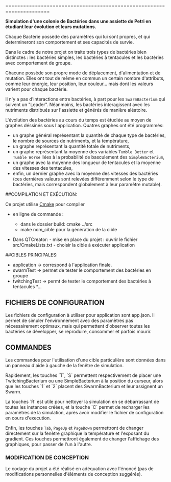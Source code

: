 =====================================================================


**Simulation d'une colonie de Bactéries dans une assiette de Petri en étudiant leur évolution et leurs mutations.**


Chaque Bactérie possède des paramètres qui lui sont propres, et qui determineront son comportement et ses capacités de survie.

Dans le cadre de notre projet on traite trois types de bactéries bien distinctes : les bactéries simples, les bactéries à tentacules et les bactéries avec comportement de groupe.

Chacune possède son propre mode de déplacement, d'alimentation et de mutation. 
Elles ont tout de même en commun un certain nombre d'attributs, comme leur énergie, leur position, leur couleur... mais dont les valeurs varient pour chaque bactérie.

Il n'y a pas d'interactions entre bactéries, à part pour les `SwarmBacterium` qui suivent un "Leader". Néanmoins, les bactéries interagissent avec les nutriments distribués sur l'assiette et générés de manière aléatoire.

L'évolution des bactéries au cours du temps est étudiée au moyen de graphes déssinés sous l'application. Quatres graphes ont été programmés:


  * un graphe général représentant la quantité de chaque type de bactéries, le nombre de sources de nutriments, et la température,
  * un graphe représentant la quantité totale de nutriments,
  * un graphe représentant la moyenne des variables `Tumble Better` et `Tumble Worse` liées à la probabilité de basculement des `SimpleBacterium`,
  * un graphe avec la moyenne des longueur de tentacules et la moyenne des vitesses des tentacules,
* enfin, un dernier graphe avec la moyenne des vitesses des bactéries (ces dernières valeurs sont relevées différemment selon le type de bactéries, mais correspondent globalement à leur paramètre mutable).



##COMPILATION ET EXÉCUTION:

Ce projet utilise  [Cmake](https://cmake.org/) pour compiler

* en ligne de commande :
    - dans le dossier build: cmake ../src
    - make nom_cible pour la génération de la cible

* Dans QTCreator:
       - mise en place du projet : ouvrir le fichier src/CmakeLists.txt
       - choisir la cible à exécuter application


##CIBLES PRINCIPALES:

* application -> correspond à l'application finale.
* swarmTest -> permet de tester le comportement des bactéries en groupe
* twitchingTest -> permt de tester le comportement des bactéries à tentacules
*...


## FICHIERS DE CONFIGURATION

Les fichiers de configuration à utiliser pour application sont app.json. 
Il permet de simuler l'environnement avec des paramètres pas nécessairement optimaux, mais qui permettent d'observer toutes les bactéries se développer, se reproduire, consommer et parfois mourir. 


## COMMANDES

Les commandes pour l'utilisation d'une cible particulière sont données dans un panneau d'aide à gauche de la fenêtre de simulation.

Rapidement, les touches ´T´, ´S´ permettent respectivement de placer une TwitchingBacterium ou une SimpleBacterium à la position du curseur, alors que les touches ´1´ et ´2´ placent des SwarmBacterium et leur assignent un Swarm. 

La touches ´R´ est utile pour nettoyer la simulation en se débarrassant de toutes les instances créées, et la touche ´C´ permet de recharger les paramètres de la simulation, après avoir modifier le fichier de configuration en cours d'execution. 

Enfin, les touches `Tab`, `PageUp` et `PageDown` permettront de changer directement sur la fenêtre graphique la température et l'exposant du gradient. Ces touches permettront également de changer l'affichage des graphiques, pour passer de l'un à l'autre.



### MODIFICATION DE CONCEPTION

Le codage du projet a été réalisé en adéquation avec l'énoncé (pas de modifications personnelles d'éléments de conception suggérés).


